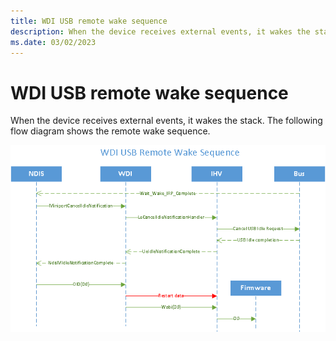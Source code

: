 ```yaml
---
title: WDI USB remote wake sequence
description: When the device receives external events, it wakes the stack. The following flow diagram shows the remote wake sequence.
ms.date: 03/02/2023
---
```


# WDI USB remote wake sequence


When the device receives external events, it wakes the stack. The following flow diagram shows the remote wake sequence.

![wdi usb remote wake sequence.](images/wdi-usb-remote-wake-sequence-flow.png)

 

 





